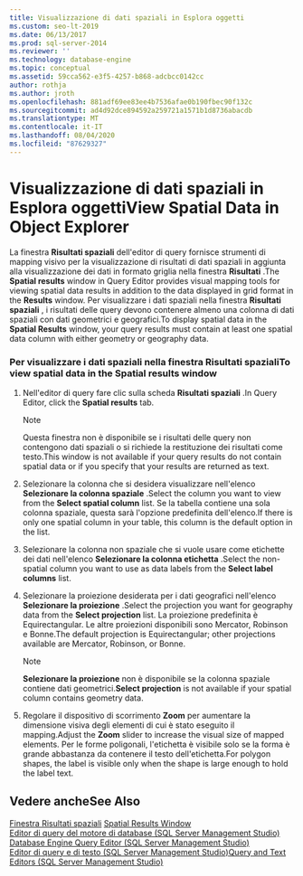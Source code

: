 ```yaml
---
title: Visualizzazione di dati spaziali in Esplora oggetti
ms.custom: seo-lt-2019
ms.date: 06/13/2017
ms.prod: sql-server-2014
ms.reviewer: ''
ms.technology: database-engine
ms.topic: conceptual
ms.assetid: 59cca562-e3f5-4257-b868-adcbcc0142cc
author: rothja
ms.author: jroth
ms.openlocfilehash: 881adf69ee83ee4b7536afae0b190fbec90f132c
ms.sourcegitcommit: ad4d92dce894592a259721a1571b1d8736abacdb
ms.translationtype: MT
ms.contentlocale: it-IT
ms.lasthandoff: 08/04/2020
ms.locfileid: "87629327"
---
```

# <a name="view-spatial-data-in-object-explorer"></a><span data-ttu-id="3274b-102">Visualizzazione di dati spaziali in Esplora oggetti</span><span class="sxs-lookup"><span data-stu-id="3274b-102">View Spatial Data in Object Explorer</span></span>
  <span data-ttu-id="3274b-103">La finestra **Risultati spaziali** dell'editor di query fornisce strumenti di mapping visivo per la visualizzazione di risultati di dati spaziali in aggiunta alla visualizzazione dei dati in formato griglia nella finestra **Risultati** .</span><span class="sxs-lookup"><span data-stu-id="3274b-103">The **Spatial results** window in Query Editor provides visual mapping tools for viewing spatial data results in addition to the data displayed in grid format in the **Results** window.</span></span> <span data-ttu-id="3274b-104">Per visualizzare i dati spaziali nella finestra **Risultati spaziali** , i risultati delle query devono contenere almeno una colonna di dati spaziali con dati geometrici e geografici.</span><span class="sxs-lookup"><span data-stu-id="3274b-104">To display spatial data in the **Spatial Results** window, your query results must contain at least one spatial data column with either geometry or geography data.</span></span>  
  
### <a name="to-view-spatial-data-in-the-spatial-results-window"></a><span data-ttu-id="3274b-105">Per visualizzare i dati spaziali nella finestra Risultati spaziali</span><span class="sxs-lookup"><span data-stu-id="3274b-105">To view spatial data in the Spatial results window</span></span>  
  
1.  <span data-ttu-id="3274b-106">Nell'editor di query fare clic sulla scheda **Risultati spaziali** .</span><span class="sxs-lookup"><span data-stu-id="3274b-106">In Query Editor, click the **Spatial results** tab.</span></span>  
  
    > [!NOTE]  
    >  <span data-ttu-id="3274b-107">Questa finestra non è disponibile se i risultati delle query non contengono dati spaziali o si richiede la restituzione dei risultati come testo.</span><span class="sxs-lookup"><span data-stu-id="3274b-107">This window is not available if your query results do not contain spatial data or if you specify that your results are returned as text.</span></span>  
  
2.  <span data-ttu-id="3274b-108">Selezionare la colonna che si desidera visualizzare nell'elenco **Selezionare la colonna spaziale** .</span><span class="sxs-lookup"><span data-stu-id="3274b-108">Select the column you want to view from the **Select spatial column** list.</span></span> <span data-ttu-id="3274b-109">Se la tabella contiene una sola colonna spaziale, questa sarà l'opzione predefinita dell'elenco.</span><span class="sxs-lookup"><span data-stu-id="3274b-109">If there is only one spatial column in your table, this column is the default option in the list.</span></span>  
  
3.  <span data-ttu-id="3274b-110">Selezionare la colonna non spaziale che si vuole usare come etichette dei dati nell'elenco **Selezionare la colonna etichetta** .</span><span class="sxs-lookup"><span data-stu-id="3274b-110">Select the non-spatial column you want to use as data labels from the **Select label columns** list.</span></span>  
  
4.  <span data-ttu-id="3274b-111">Selezionare la proiezione desiderata per i dati geografici nell'elenco **Selezionare la proiezione** .</span><span class="sxs-lookup"><span data-stu-id="3274b-111">Select the projection you want for geography data from the **Select projection** list.</span></span> <span data-ttu-id="3274b-112">La proiezione predefinita è Equirectangular. Le altre proiezioni disponibili sono Mercator, Robinson e Bonne.</span><span class="sxs-lookup"><span data-stu-id="3274b-112">The default projection is Equirectangular; other projections available are Mercator, Robinson, or Bonne.</span></span>  
  
    > [!NOTE]  
    >  <span data-ttu-id="3274b-113">**Selezionare la proiezione** non è disponibile se la colonna spaziale contiene dati geometrici.</span><span class="sxs-lookup"><span data-stu-id="3274b-113">**Select projection** is not available if your spatial column contains geometry data.</span></span>  
  
5.  <span data-ttu-id="3274b-114">Regolare il dispositivo di scorrimento **Zoom** per aumentare la dimensione visiva degli elementi di cui è stato eseguito il mapping.</span><span class="sxs-lookup"><span data-stu-id="3274b-114">Adjust the **Zoom** slider to increase the visual size of mapped elements.</span></span> <span data-ttu-id="3274b-115">Per le forme poligonali, l'etichetta è visibile solo se la forma è grande abbastanza da contenere il testo dell'etichetta.</span><span class="sxs-lookup"><span data-stu-id="3274b-115">For polygon shapes, the label is visible only when the shape is large enough to hold the label text.</span></span>  
  
## <a name="see-also"></a><span data-ttu-id="3274b-116">Vedere anche</span><span class="sxs-lookup"><span data-stu-id="3274b-116">See Also</span></span>  
 <span data-ttu-id="3274b-117">[Finestra Risultati spaziali](spatial-results-window.md) </span><span class="sxs-lookup"><span data-stu-id="3274b-117">[Spatial Results Window](spatial-results-window.md) </span></span>  
 <span data-ttu-id="3274b-118">[Editor di query del motore di database &#40;SQL Server Management Studio&#41;](database-engine-query-editor-sql-server-management-studio.md) </span><span class="sxs-lookup"><span data-stu-id="3274b-118">[Database Engine Query Editor &#40;SQL Server Management Studio&#41;](database-engine-query-editor-sql-server-management-studio.md) </span></span>  
 [<span data-ttu-id="3274b-119">Editor di query e di testo &#40;SQL Server Management Studio&#41;</span><span class="sxs-lookup"><span data-stu-id="3274b-119">Query and Text Editors &#40;SQL Server Management Studio&#41;</span></span>](query-and-text-editors-sql-server-management-studio.md)  
  
  
